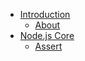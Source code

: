 * [Introduction](README.md)
  * [About](about/README.md)
* [Node.js Core](core/README.md)
  * [Assert](core/assert/README.md)
